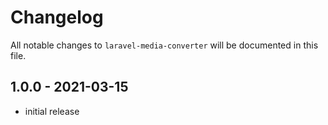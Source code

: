# Changelog

All notable changes to `laravel-media-converter` will be documented in this file.

## 1.0.0 - 2021-03-15

- initial release
